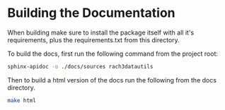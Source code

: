 # Building the Documentation
When building make sure to install the package itself with all it's 
requirements, plus the requirements.txt from this directory.

To build the docs, first run the following command from the project 
root:
```bash
sphinx-apidoc -o ./docs/sources rach3datautils
```
Then to build a html version of the docs run the following from the docs 
directory.
```bash
make html
```
